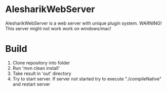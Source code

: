 AlesharikWebServer
==================

AlesharikWebServer is a web server with unique plugin system.
WARNING! This server might not work work on windows/mac!

Build
=====
1. Clone repository into folder
2. Run 'mvn clean install'
3. Take result in 'out' directory
4. Try to start server. If server not started try to execute "./compileNative" and restart server
